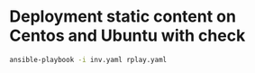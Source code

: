 #  Deployment static content on Centos and Ubuntu with check

```bash
ansible-playbook -i inv.yaml rplay.yaml
```
